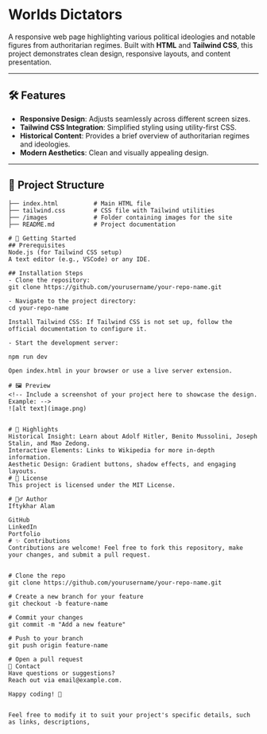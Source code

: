 # Worlds Dictators

A responsive web page highlighting various political ideologies and notable figures from authoritarian regimes. Built with **HTML** and **Tailwind CSS**, this project demonstrates clean design, responsive layouts, and content presentation.

---

## 🛠️ Features

- **Responsive Design**: Adjusts seamlessly across different screen sizes.
- **Tailwind CSS Integration**: Simplified styling using utility-first CSS.
- **Historical Content**: Provides a brief overview of authoritarian regimes and ideologies.
- **Modern Aesthetics**: Clean and visually appealing design.

---

## 📂 Project Structure

````plaintext
├── index.html          # Main HTML file
├── tailwind.css        # CSS file with Tailwind utilities
├── /images             # Folder containing images for the site
├── README.md           # Project documentation

# 🚀 Getting Started
## Prerequisites
Node.js (for Tailwind CSS setup)
A text editor (e.g., VSCode) or any IDE.

## Installation Steps
- Clone the repository:
git clone https://github.com/yourusername/your-repo-name.git

- Navigate to the project directory:
cd your-repo-name

Install Tailwind CSS: If Tailwind CSS is not set up, follow the official documentation to configure it.

- Start the development server:

npm run dev

Open index.html in your browser or use a live server extension.

# 🖼️ Preview
<!-- Include a screenshot of your project here to showcase the design. Example: -->
![alt text](image.png)


# 🌟 Highlights
Historical Insight: Learn about Adolf Hitler, Benito Mussolini, Joseph Stalin, and Mao Zedong.
Interactive Elements: Links to Wikipedia for more in-depth information.
Aesthetic Design: Gradient buttons, shadow effects, and engaging layouts.
# 📜 License
This project is licensed under the MIT License.

# 🙋‍♂️ Author
Iftykhar Alam

GitHub
LinkedIn
Portfolio
# ✨ Contributions
Contributions are welcome! Feel free to fork this repository, make your changes, and submit a pull request.


# Clone the repo
git clone https://github.com/yourusername/your-repo-name.git

# Create a new branch for your feature
git checkout -b feature-name

# Commit your changes
git commit -m "Add a new feature"

# Push to your branch
git push origin feature-name

# Open a pull request
📧 Contact
Have questions or suggestions?
Reach out via email@example.com.

Happy coding! 🎉


Feel free to modify it to suit your project's specific details, such as links, descriptions,